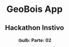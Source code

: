 # 

<h1 align="center" font-weight:bold>
  GeoBois App
</h1>
<h2 align="center">
  Hackathon Instivo 
</h2>
                           
<h4 align="center"> 
  :bulb: Parte: 02
</h4>
